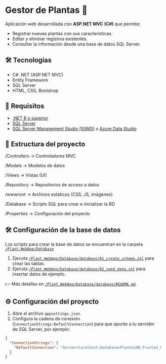 # Gestor de Plantas 🌱

Aplicación web desarrollada con **ASP.NET MVC (C#)** que permite:
- Registrar nuevas plantas con sus características.
- Editar y eliminar registros existentes.
- Consultar la información desde una base de datos SQL Server.

## 🛠️ Tecnologías
- C# .NET (ASP.NET MVC)
- Entity Framework
- SQL Server
- HTML, CSS, Bootstrap

## 🚀 Requisitos
- [.NET 8 o superior](https://dotnet.microsoft.com/download)
- [SQL Server](https://www.microsoft.com/sql-server/sql-server-downloads)
- [SQL Server Management Studio (SSMS)](https://learn.microsoft.com/sql/ssms/download-sql-server-management-studio-ssms) o [Azure Data Studio](https://learn.microsoft.com/azure-data-studio/download-azure-data-studio)

## 📂 Estructura del proyecto
/Controllers → Controladores MVC

/Models → Modelos de datos

/Views → Vistas (UI)

/Repository → Repositorios de acceso a datos

/wwwroot → Archivos estáticos (CSS, JS, imágenes)

/Database → Scripts SQL para crear e inicializar la BD

/Properties → Configuración del proyecto



## 🛠️ Configuración de la base de datos
Los scripts para crear la base de datos se encuentran en la carpeta [`/Plant.WebApp/Database`](./Plant.WebApp/Database)

1. Ejecuta [`/Plant.WebApp/Database/database/01_create_schema.sql`](./Plant.WebApp/Database/database/01_create_schema.sql) para crear las tablas.
2. Ejecuta [`/Plant.WebApp/Database/database/02_seed_data.sql`](./Plant.WebApp/Database/database/02_seed_data.sql) para insertar datos de ejemplo.

👉 Más detalles en [`/Plant.WebApp/Database/database/README.md`](./Plant.WebApp/Database/database/README.md).

## ⚙️ Configuración del proyecto
1. Abre el archivo `appsettings.json`.
2. Configura la cadena de conexión (`ConnectionStrings:DefaultConnection`) para que apunte a tu servidor de SQL Server, por ejemplo:

```json
{
  "ConnectionStrings": {
    "DefaultConnection": "Server=localhost;Database=PlantasDB;Trusted_Connection=True;MultipleActiveResultSets=true"
  }
}

